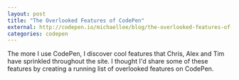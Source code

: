 ```yaml
---
layout: post
title: "The Overlooked Features of CodePen"
external: http://codepen.io/michaellee/blog/the-overlooked-features-of-codepen
categories: codepen
---
```


The more I use CodePen, I discover cool features that Chris, Alex and Tim have sprinkled throughout the site. I thought I'd share some of these features by creating a running list of overlooked features on CodePen.
